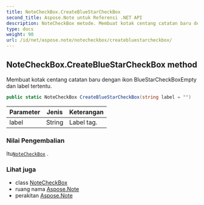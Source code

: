 ```yaml
---
title: NoteCheckBox.CreateBlueStarCheckBox
second_title: Aspose.Note untuk Referensi .NET API
description: NoteCheckBox metode. Membuat kotak centang catatan baru dengan ikon BlueStarCheckBoxEmpty dan label tertentu.
type: docs
weight: 90
url: /id/net/aspose.note/notecheckbox/createbluestarcheckbox/
---
```

## NoteCheckBox.CreateBlueStarCheckBox method

Membuat kotak centang catatan baru dengan ikon BlueStarCheckBoxEmpty dan label tertentu.

```csharp
public static NoteCheckBox CreateBlueStarCheckBox(string label = "")
```

| Parameter | Jenis | Keterangan |
| --- | --- | --- |
| label | String | Label tag. |

### Nilai Pengembalian

Itu[`NoteCheckBox`](../) .

### Lihat juga

* class [NoteCheckBox](../)
* ruang nama [Aspose.Note](../../notecheckbox/)
* perakitan [Aspose.Note](../../../)


